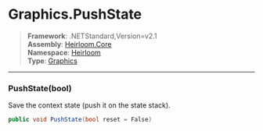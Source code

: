 # Graphics.PushState

> **Framework**: .NETStandard,Version=v2.1  
> **Assembly**: [Heirloom.Core][0]  
> **Namespace**: [Heirloom][0]  
> **Type**: [Graphics][1]  

--------------------------------------------------------------------------------

### PushState(bool)

Save the context state (push it on the state stack).

```cs
public void PushState(bool reset = False)
```

[0]: ../Heirloom.Core.md
[1]: Heirloom.Graphics.md
